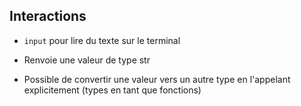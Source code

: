 ## Interactions

* `input` pour lire du texte sur le terminal
* Renvoie une valeur de type str

* Possible de convertir une valeur vers un autre type en l'appelant explicitement (types en tant que fonctions)
